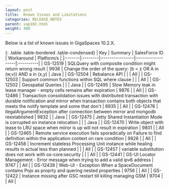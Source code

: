 ```yaml
---
layout: post
title:  Known Issues and Limitations
categories: RELEASE_NOTES
parent: xap102.html
weight: 400
---
```



Below is a list of known issues in GigaSpaces 10.2.X.



{: .table .table-bordered .table-condensed}
| Key | Summary | SalesForce ID | Workaround | Platform/s |
|:-------|:--------|:----------------|:------------------|:----------|
| <nobr>GS-12519</nobr> | SQLQuery with composite condition might return wrong result | 9936 | Change the order of the query: (b < z OR A in (w,v)) AND a in (x,y) | Java |
| GS-12504 | Rebalance API |  |  | All |
| GS-12503 | Support common functions within SQL where clause |  |  | All |
| GS-12502 | Geospatial Queries |  |  | Java |
| GS-12495 | Slow Memory leak in lease manager - empty cells remains after expiration | 9876 |  | All |
| GS-12486 | Transaction consolidation issues with distributed transaction with durable notification and mirror when transaction contains both objects that meets the notify template and some that don't | 8935 |  | All |
| GS-12476 | llegalArgumentException after connection between mirror and mongodb reestablished  | 9832 |  | Java |
| GS-12475 | Jetty Shared Instantiation Mode is corrupted on instance relocation |  |  | Java |
| GS-12470 | Write object with lease to LRU space when miiror is up will not result in expiration | 9801 |  | All |
| GS-12465 | Remote service execution fails sporadically on Failure to find definition within the application context on rare condition | 9826 |  | All |
| GS-12458 | Increment stateless Processing Unit instance while healing results in actual less than planned |  |  | All |
| GS-12457 | variable substitution does not work with os-core:security  |  |  | All |
| GS-12441 | GS-UI Locator Management - Error message when trying to add a valid ipv6 address  | 9747 |  | All |
| GS-12438 | Web-UI - Exception When a SpaceDocument contains Pojo as proprty and quering nested properties  | 9756  |  | All |
| GS-12422 | Instance missing after GSC restart till killing managing GSM | 9704 |  | All |
